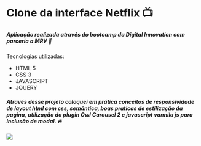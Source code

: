 # Clone da interface Netflix :tv:

##### Aplicação realizada através do bootcamp da Digital Innovation com parceria a MRV :wave: ​

Tecnologias utilizadas:

- HTML 5
- CSS 3
- JAVASCRIPT
- JQUERY

##### Através desse projeto coloquei em prática conceitos de responsividade de layout html com css,  semântica, boas praticas de estilização da pagina, utilização do plugin Owl Carousel 2 e javascript vannila js para inclusão de modal. :fire:

![](https://uploaddeimagens.com.br/images/003/357/895/original/clone.PNG?1627570423)





